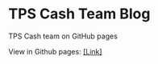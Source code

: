 # TPS Cash Team Blog

TPS Cash team on GitHub pages

View in Github pages: [[Link]](http://qjgeng.github.io)